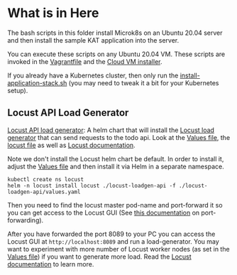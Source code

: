 # What is in Here

The bash scripts in this folder install Microk8s on an Ubuntu 20.04 server and then install the sample KAT application into the server.

You can execute these scripts on any Ubuntu 20.04 VM. These scripts are invoked in the [Vagrantfile](../../Vagrantfile) and the [Cloud VM installer](../../documentation/cloudvm.md).

If you already have a Kubernetes cluster, then only run the [install-application-stack.sh](./install-application-stack.sh) (you may need to tweak it a bit for your Kubernetes setup).

## Locust API Load Generator

[Locust API load generator](./locust-loadgen-api): A helm chart that will install the [Locust load generator](https://locust.io/) that can send requests to the todo api. Look at the [Values file](./locust-loadgen-api/values.yaml), the [locust file](./locust-loadgen-api/tasks/locustfile.py) as well as [Locust documentation](https://docs.locust.io/en/stable/).


Note we don't install the Locust helm chart be default. In order to install it, adjust the [Values file](./locust-loadgen-api/values.yaml) and then install it via Helm in a separate namespace.

```
kubectl create ns locust
helm -n locust install locust ./locust-loadgen-api -f ./locust-loadgen-api/values.yaml
```

Then you need to find the locust master pod-name and port-forward it so you can get access to the Locust GUI (See [this documentation](https://kubernetes.io/docs/tasks/access-application-cluster/port-forward-access-application-cluster/) on port-forwarding).

After you have forwarded the port 8089 to your PC you can access the Locust GUI at `http://localhost:8089` and run a load-generator. You may want to experiment with more number of Locust worker nodes (as set in the [Values file](./locust-loadgen-api/values.yaml)) if you want to generate more load. Read the [Locust documentation](https://docs.locust.io/en/stable/) to learn more.